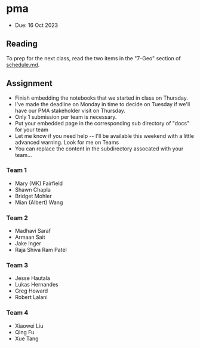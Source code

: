 # pma

* Due: 16 Oct 2023

## Reading

To prep for the next class, 
read the two items in the "7-Geo" section of [schedule.md](https://github.com/cs7290/fall-2023/blob/main/schedule.md).

## Assignment

* Finish embedding the notebooks that we started in class on Thursday.
* I've made the deadline on Monday in time to decide on Tuesday if we'll have our PMA stakeholder visit on Thursday.
* Only 1 submission per team is necessary.
* Put your embedded page in the corresponding sub directory of "docs" for your team
* Let me know if you need help -- I'll be available this weekend with a little advanced warning. Look for me on Teams
* You can replace the content in the subdirectory assocated with your team...

### Team 1

* Mary (MK) Fairfield
* Shawn Chapla
* Bridget Mohler
* Mian (Albert) Wang

### Team 2

* Madhavi Saraf
* Armaan Sait
* Jake Inger
* Raja Shiva Ram Patel

### Team 3

* Jesse Hautala
* Lukas Hernandes
* Greg Howard
* Robert Lalani

### Team 4

* Xiaowei Liu
* Qing Fu
* Xue Tang
